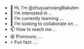 - 👋 Hi, I’m @zhuyuanxiangRakuten
- 👀 I’m interested in ...
- 🌱 I’m currently learning ...
- 💞️ I’m looking to collaborate on ...
- 📫 How to reach me ...
- 😄 Pronouns: ...
- ⚡ Fun fact: ...

<!---
zhuyuanxiangRakuten/zhuyuanxiangRakuten is a ✨ special ✨ repository because its `README.md` (this file) appears on your GitHub profile.
You can click the Preview link to take a look at your changes.
--->
